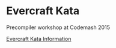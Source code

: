 # Evercraft Kata

Precompiler workshop at Codemash 2015

[Evercraft Kata Information](https://github.com/PuttingTheDnDInTDD/EverCraft-Kata)

